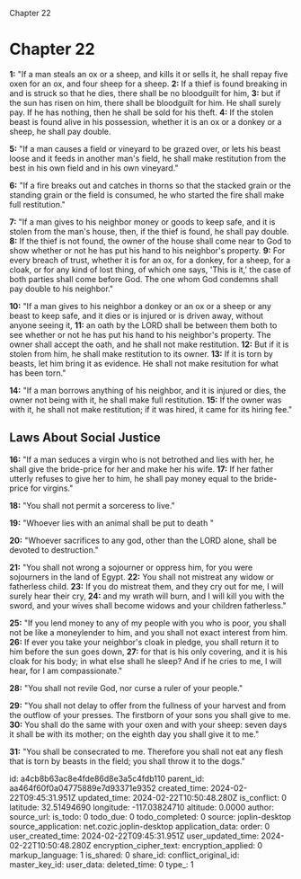 Chapter 22

# Chapter 22

**1:** "If a man steals an ox or a sheep, and kills it or sells it, he shall repay five oxen for an ox, and four sheep for a sheep.
**2:** If a thief is found breaking in and is struck so that he dies, there shall be no bloodguilt for him,
**3:** but if the sun has risen on him, there shall be bloodguilt for him. He shall surely pay. If he has nothing, then he shall be sold for his theft.
**4:** If the stolen beast is found alive in his possession, whether it is an ox or a donkey or a sheep, he shall pay double.

**5:** "If a man causes a field or vineyard to be grazed over, or lets his beast loose and it feeds in another man's field, he shall make restitution from the best in his own field and in his own vineyard."

**6:** "If a fire breaks out and catches in thorns so that the stacked grain or the standing grain or the field is consumed, he who started the fire shall make full restitution."

**7:** "If a man gives to his neighbor money or goods to keep safe, and it is stolen from the man's house, then, if the thief is found, he shall pay double.
**8:** If the thief is not found, the owner of the house shall come near to God to show whether or not he has put his hand to his neighbor's property.
**9:** For every breach of trust, whether it is for an ox, for a donkey, for a sheep, for a cloak, or for any kind of lost thing, of which one says, 'This is it,' the case of both parties shall come before God. The one whom God condemns shall pay double to his neighbor."

**10:** "If a man gives to his neighbor a donkey or an ox or a sheep or any beast to keep safe, and it dies or is injured or is driven away, without anyone seeing it,
**11:** an oath by the LORD shall be between them both to see whether or not he has put his hand to his neighbor's property. The owner shall accept the oath, and he shall not make restitution.
**12:** But if it is stolen from him, he shall make restitution to its owner.
**13:** If it is torn by beasts, let him bring it as evidence. He shall not make resitution for what has been torn."

**14:** "If a man borrows anything of his neighbor, and it is injured or dies, the owner not being with it, he shall make full restitution.
**15:** If the owner was with it, he shall not make restitution; if it was hired, it came for its hiring fee."

## Laws About Social Justice

**16:** "If a man seduces a virgin who is not betrothed and lies with her, he shall give the bride-price for her and make her his wife.
**17:** If her father utterly refuses to give her to him, he shall pay money equal to the bride-price for virgins."

**18:** "You shall not permit a sorceress to live."

**19:** "Whoever lies with an animal shall be put to death "

**20:** "Whoever sacrifices to any god, other than the LORD alone, shall be devoted to destruction."

**21:** "You shall not wrong a sojourner or oppress him, for you were sojourners in the land of Egypt.
**22:** You shall not mistreat any widow or fatherless child.
**23:** If you do mistreat them, and they cry out for me, I will surely hear their cry,
**24:** and my wrath will burn, and I will kill you with the sword, and your wives shall become widows and your children fatherless."

**25:** "If you lend money to any of my people with you who is poor, you shall not be like a moneylender to him, and you shall not exact interest from him.
**26:** If ever you take your neighbor's cloak in pledge, you shall return it to him before the sun goes down,
**27:** for that is his only covering, and it is his cloak for his body; in what else shall he sleep? And if he cries to me, I will hear, for I am compassionate."

**28:** "You shall not revile God, nor curse a ruler of your people."

**29:** "You shall not delay to offer from the fullness of your harvest and from the outflow of your presses. The firstborn of your sons you shall give to me.
**30:** You shall do the same with your oxen and with your sheep: seven days it shall be with its mother; on the eighth day you shall give it to me."

**31:** "You shall be consecrated to me. Therefore you shall not eat any flesh that is torn by beasts in the field; you shall throw it to the dogs."


id: a4cb8b63ac8e4fde86d8e3a5c4fdb110
parent_id: aa464f60f0a04775889e7d93371e9352
created_time: 2024-02-22T09:45:31.951Z
updated_time: 2024-02-22T10:50:48.280Z
is_conflict: 0
latitude: 32.51494690
longitude: -117.03824710
altitude: 0.0000
author: 
source_url: 
is_todo: 0
todo_due: 0
todo_completed: 0
source: joplin-desktop
source_application: net.cozic.joplin-desktop
application_data: 
order: 0
user_created_time: 2024-02-22T09:45:31.951Z
user_updated_time: 2024-02-22T10:50:48.280Z
encryption_cipher_text: 
encryption_applied: 0
markup_language: 1
is_shared: 0
share_id: 
conflict_original_id: 
master_key_id: 
user_data: 
deleted_time: 0
type_: 1